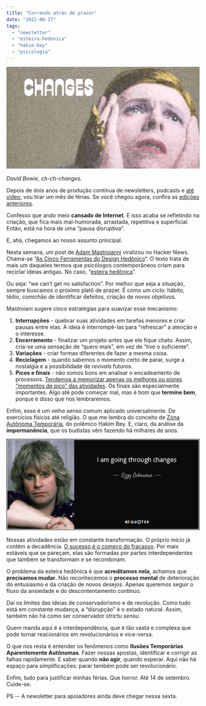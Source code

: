 ```yaml
---
title: "Correndo atrás de prazer"
date: "2022-08-17"
tags: 
  - "newsletter"
  - "esteira-hedonica"
  - "hakim-bey"
  - "psicologia"
---
```


![changes-david-bowie(1).jpg](images/a30d3fe9-bc6b-4eb9-8a74-6df3c6544779.jpg)

_David Bowie, ch-ch-changes._

Depois de dois anos de produção contínua de newsletters, podcasts e [até vídeo](https://www.youtube.com/c/eduardofernandex/), vou tirar um mês de férias. Se você chegou agora, confira as [edições anteriores](https://eduf.me/newsletter).

Confesso que ando meio **cansado de Internet**. E isso acaba se refletindo na criação, que fica mais mal-humorada, arrastada, repetitiva e superficial. Então, está na hora de uma “pausa disruptiva”.

E, ahá, chegamos ao nosso assunto principal.

Nesta semana, um post de [Adam Mastroianni](https://experimentalhistory.substack.com/) viralizou no Hacker News. Chama-se “[As Cinco Ferramentas do Design Hedônico](https://experimentalhistory.substack.com/p/the-five-tools-of-hedonic-design)”. O texto trata de mais um daqueles termos que psicólogos contemporâneos criam para reciclar ideias antigas. No caso, “[esteira hedônica](https://en.wikipedia.org/wiki/Hedonic_treadmill)”.

Ou seja: “we can’t get no satisfaction”. Por melhor que seja a situação, sempre buscamos o próximo platô de prazer. É como um ciclo: hábito, tédio, comichão de identificar defeitos, criação de novos objetivos.

Mastroiani sugere cinco estratégias para suavizar esse mecanismo:

1. **Interrupções** - quebrar suas atividades em tarefas menores e criar pausas entre elas. A ideia é interrompê-las para “refrescar” a atenção e o interesse.
2. **Encerramento** - finalizar um projeto antes que ele fique chato. Assim, cria-se uma sensação de “quero mais”, em vez de “tive o suficiente”.
3. **Variações** - criar formas diferentes de fazer a mesma coisa.
4. **Reciclagem** - quando sabemos o momento certo de parar, surge a nostalgia e a possibilidade de _revivals_ futuros.
5. **Picos e finais** - não somos bons em analisar o encadeamento de processos. [Tendemos a memorizar apenas os melhores ou piores “momentos de pico” das atividades](https://journals.sagepub.com/doi/abs/10.1111/j.1467-9280.1993.tb00589.x?casa_token=ayr5Kf_FekgAAAAA%3AFNZ9vd-OFuwj_RgPtSMrGRn0S7sfnBBBOBJ1h0LghDKMiLkJvut6S81Swj67OzVDBXiGxKoQA26S&journalCode=pssa). Os finais são especialmente importantes. Algo até pode começar mal, mas é bom que **termine bem**, porque é disso que nos lembraremos.

Enfim, esse é um velho senso comum aplicado universalmente. De exercícios físicos até religião. O que me lembra do conceito de [Zona Autônoma Temporária](https://en.wikipedia.org/wiki/Temporary_Autonomous_Zone), do polêmico Hakim Bey. E, claro, da análise da **impermanência**, que os budistas vêm fazendo há milhares de anos.

![ozzy(1).jpg](images/7f02c88a-6c9c-4091-8241-f100b39c4314.jpg)

Nossas atividades estão em constante transformação. O próprio início já contém a decadência. [O sucesso é o começo do fracasso](https://eduf.me/sucesso-pode-ser-o-comeo-do-fracasso/). Por mais estáveis que se pareçam, elas são formadas por partes interdependentes que também se transformam e se recombinam.

O problema da esteira hedônica é que **acreditamos nela**, achamos que **precisamos mudar**. Não reconhecemos o **processo mental** de deterioração do entusiasmo e da criação de novos desejos. Apenas queremos seguir o fluxo da ansiedade e do descontentamento contínuo.

Daí os limites das ideias de conservadorismo e de revolução. Como tudo está em constante mudança, a “disrupção” é o estado natural. Assim, também não há como ser conservador _strictu sensu_.

Quem manda aqui é a interdependência, que é tão vasta e complexa que pode tornar reacionários em revolucionários e vice-versa.

O que nos resta é entender os fenômenos como **Ilusões Temporárias Aparentemente Autônomas**. Fazer nossas apostas, identificar e corrigir as falhas rapidamente. E saber quando **não agir**, quando esperar. Aqui não há espaço para simplificações: parar também pode ser revolucionário.

Enfim, tudo para justificar minhas férias. Que horror. Até 14 de setembro. Cuide-se.

PS -- A newsletter para apoiadores ainda deve chegar nessa sexta.
